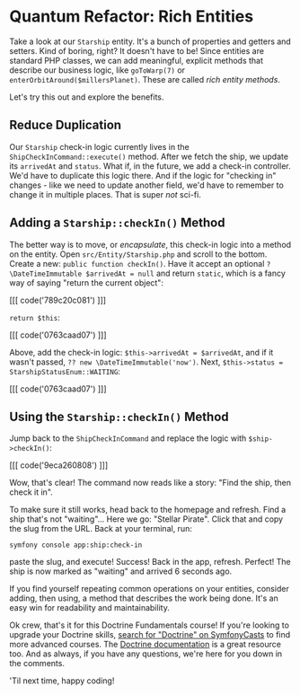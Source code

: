# Quantum Refactor: Rich Entities

Take a look at our `Starship` entity. It's a bunch of properties and getters and setters.
Kind of boring, right? It doesn't have to be! Since entities are standard PHP classes,
we can add meaningful, explicit methods that describe our business logic, like
`goToWarp(7)` or `enterOrbitAround($millersPlanet)`. These are called _rich entity methods_. 

Let's try this out and explore the benefits.

## Reduce Duplication

Our `Starship` check-in logic currently lives in the `ShipCheckInCommand::execute()` method.
After we fetch the ship, we update its `arrivedAt` and `status`.
What if, in the future, we add a check-in controller. We'd have to duplicate this logic
there. And if the logic for "checking in" changes - like we need to update another field, we'd have
to remember to change it in multiple places. That is super *not* sci-fi.

## Adding a `Starship::checkIn()` Method

The better way is to move, or _encapsulate_, this check-in logic into a method on the
entity. Open `src/Entity/Starship.php` and scroll to the bottom. Create a
new: `public function checkIn()`. Have it accept an optional
`?\DateTimeImmutable $arrivedAt = null` and return `static`, which is a fancy way of saying
"return the current object":

[[[ code('789c20c081') ]]]

`return $this`:

[[[ code('0763caad07') ]]]

Above, add the check-in logic: `$this->arrivedAt = $arrivedAt`, and
if it wasn't passed, `?? new \DateTimeImmutable('now')`.
Next, `$this->status = StarshipStatusEnum::WAITING`:

[[[ code('0763caad07') ]]]

## Using the `Starship::checkIn()` Method

Jump back to the `ShipCheckInCommand` and replace the logic with `$ship->checkIn()`:

[[[ code('9eca260808') ]]]

Wow, that's clear! The command now reads like a story: "Find the ship, then check it in".

To make sure it still works, head back to the homepage and refresh. Find a ship that's
not "waiting"... Here we go: "Stellar Pirate". Click that and copy the slug from the
URL. Back at your terminal, run:

```terminal
symfony console app:ship:check-in
```

paste the slug, and execute! Success! Back in the app, refresh. Perfect! The ship is
now marked as "waiting" and arrived 6 seconds ago.

If you find yourself repeating common operations on your entities, consider adding, then using,
a method that describes the work being done. It's an easy win for readability and maintainability.

Ok crew, that's it for this Doctrine Fundamentals course! If you're looking to upgrade your
Doctrine skills, [search for "Doctrine" on SymfonyCasts](https://symfonycasts.com/search?q=doctrine)
to find more advanced courses. The [Doctrine documentation](https://www.doctrine-project.org/projects/doctrine-orm/en/3.3/index.html)
is a great resource too.
And as always, if you have any questions, we're here for you down in the comments.

'Til next time, happy coding!
